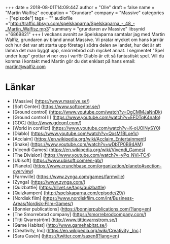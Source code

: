 +++
date = 2018-08-01T14:09:44Z
author = "Olle"
draft = false
name = "Martin Walfisz"
occupation = "Grundare"
company = "Massive"
categories = ["episode"]
tags = ""
audiofile ="http://traffic.libsyn.com/spelskaparna/Spelskaparna_-_48_-_Martin_Walfisz.mp3"
summary = "grundaren av Massive"
libsynid ="6869821"
+++
I veckans avsnitt av Spelskaparna samtalar jag med Martin Walfiz, grundaren av bland annat Massive. Vi pratar mycket om hans karriär och hur det var att starta upp företag i södra delen av landet, hur det är att lämna det man byggt upp, smörrebröd och mycket annat. I segmentet "Spel under lupp" grottar vi ner oss i varför Diablo är ett så fantastiskt spel. Vill du komma i kontakt med Martin gör du det enklast på hans email: martin@walfiz.com

# Länkar
* [Massive] (https://www.massive.se/)
* [Soft Center] (https://www.softcenter.se/)
* [Ground control] (https://www.youtube.com/watch?v=OgCMMJaNnDk)
* [Ground control II] (https://www.youtube.com/watch?v=EFDTqK4nafo)
* [GDC] (http://www.gdconf.com/)
* [World in conflict] (https://www.youtube.com/watch?v=K-oUOlNySY0)
* [Diablo] (https://www.youtube.com/watch?v=QxsM1BLoe1c)
* [Acclaim] (https://en.wikipedia.org/wiki/Acclaim_Entertainment)
* [Snake] (https://www.youtube.com/watch?v=wDbTP0B94AM)
* [Vicendi Games] (https://en.wikipedia.org/wiki/Vivendi_Games)
* [The Division] (https://www.youtube.com/watch?v=yPq_NVi-TC4)
* [Ubisoft] (https://www.ubisoft.com/en-gb/)
* [Planeto] (https://www.crunchbase.com/organization/planeto#section-overview)
* [Farmville] (https://www.zynga.com/games/farmville)
* [Zynga] (https://www.zynga.com/)
* [Quizbattle] (https://illvet.se/tags/quizbattle)
* [Quizkampen] (http://spelskaparna.com/episode/29/)
* [Nordisk film] (https://www.nordiskfilm.com/int/Business-Areas/Nordisk-Film-Games/)
* [Bonnier publications] (https://bonnierpublications.com/?lang=en)
* [The Smorrebrod company] (https://smorrebrodcompany.com/)
* [Titti Qvarnström] (http://www.tittiqvarnstrom.se/)
* [Game Habitat] (http://www.gamehabitat.se/)
* [Creativity, Inc] (https://en.wikipedia.org/wiki/Creativity,_Inc.)
* [Sara Casén] (https://twitter.com/saxen8?lang=en)
